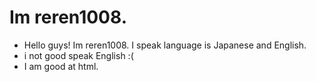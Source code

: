# Im reren1008.
- Hello guys! Im reren1008. I speak language is Japanese and English.
- i not good speak English :(
- I am good at html.
